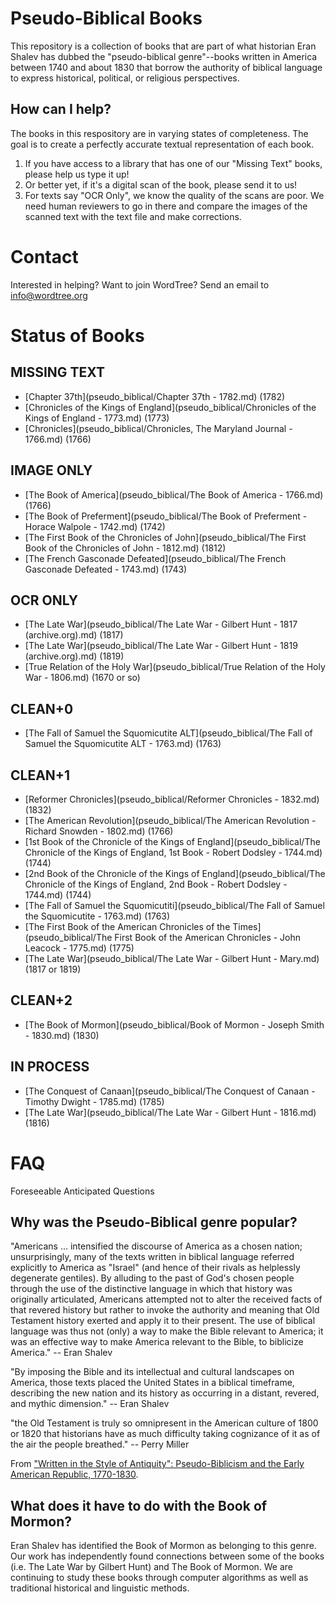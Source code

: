 Pseudo-Biblical Books
=====================

This repository is a collection of books that are part of what historian Eran Shalev has dubbed the "pseudo-biblical genre"--books written in America between 1740 and about 1830 that borrow the authority of biblical language to express historical, political, or religious perspectives.

How can I help?
---------------

The books in this respository are in varying states of completeness. The goal is to create a perfectly accurate textual representation of each book.

1. If you have access to a library that has one of our "Missing Text" books, please help us type it up!
2. Or better yet, if it's a digital scan of the book, please send it to us!
3. For texts say "OCR Only", we know the quality of the scans are poor. We need human reviewers to go in there and compare the images of the scanned text with the text file and make corrections.

Contact
=======

Interested in helping? Want to join WordTree? Send an email to info@wordtree.org


Status of Books
===============

MISSING TEXT
------------

- [Chapter 37th](pseudo_biblical/Chapter 37th - 1782.md) (1782)
- [Chronicles of the Kings of England](pseudo_biblical/Chronicles of the Kings of England - 1773.md) (1773)
- [Chronicles](pseudo_biblical/Chronicles, The Maryland Journal - 1766.md) (1766)

IMAGE ONLY
----------

- [The Book of America](pseudo_biblical/The Book of America - 1766.md) (1766)
- [The Book of Preferment](pseudo_biblical/The Book of Preferment - Horace Walpole - 1742.md) (1742)
- [The First Book of the Chronicles of John](pseudo_biblical/The First Book of the Chronicles of John - 1812.md) (1812)
- [The French Gasconade Defeated](pseudo_biblical/The French Gasconade Defeated - 1743.md) (1743)

OCR ONLY
--------

- [The Late War](pseudo_biblical/The Late War - Gilbert Hunt - 1817 (archive.org).md) (1817)
- [The Late War](pseudo_biblical/The Late War - Gilbert Hunt - 1819 (archive.org).md) (1819)
- [True Relation of the Holy War](pseudo_biblical/True Relation of the Holy War - 1806.md) (1670 or so)

CLEAN+0
-------

- [The Fall of Samuel the Squomicutite ALT](pseudo_biblical/The Fall of Samuel the Squomicutite ALT - 1763.md) (1763)

CLEAN+1
-------

- [Reformer Chronicles](pseudo_biblical/Reformer Chronicles - 1832.md) (1832)
- [The American Revolution](pseudo_biblical/The American Revolution - Richard Snowden - 1802.md) (1766)
- [1st Book of the Chronicle of the Kings of England](pseudo_biblical/The Chronicle of the Kings of England, 1st Book - Robert Dodsley - 1744.md) (1744)
- [2nd Book of the Chronicle of the Kings of England](pseudo_biblical/The Chronicle of the Kings of England, 2nd Book - Robert Dodsley - 1744.md) (1744)
- [The Fall of Samuel the Squomicutiti](pseudo_biblical/The Fall of Samuel the Squomicutite - 1763.md) (1763)
- [The First Book of the American Chronicles of the Times](pseudo_biblical/The First Book of the American Chronicles - John Leacock - 1775.md) (1775)
- [The Late War](pseudo_biblical/The Late War - Gilbert Hunt - Mary.md) (1817 or 1819)

CLEAN+2
-------

- [The Book of Mormon](pseudo_biblical/Book of Mormon - Joseph Smith - 1830.md) (1830)

IN PROCESS
----------

- [The Conquest of Canaan](pseudo_biblical/The Conquest of Canaan - Timothy Dwight - 1785.md) (1785)
- [The Late War](pseudo_biblical/The Late War - Gilbert Hunt - 1816.md) (1816)


FAQ
===

Foreseeable Anticipated Questions

Why was the Pseudo-Biblical genre popular?
------------------------------------------

"Americans ... intensified the discourse of America as a chosen nation; unsurprisingly, many of the texts written in biblical language referred explicitly to America as "Israel" (and hence of their rivals as helplessly degenerate gentiles). By alluding to the past of God's chosen people through the use of the distinctive language in which that history was originally articulated, Americans attempted not to alter the received facts of that revered history but rather to invoke the authority and meaning that Old Testament history exerted and apply it to their present. The use of biblical language was thus not (only) a way to make the Bible relevant to America; it was an effective way to make America relevant to the Bible, to biblicize America." -- Eran Shalev

"By imposing the Bible and its intellectual and cultural landscapes on America, those texts placed the United States in a biblical timeframe, describing the new nation and its history as occurring in a distant, revered, and mythic dimension." -- Eran Shalev

"the Old Testament is truly so omnipresent in the American culture of 1800 or 1820 that historians have as much difficulty taking cognizance of it as of the air the people breathed." -- Perry Miller

From ["Written in the Style of Antiquity": Pseudo-Biblicism and the Early American Republic, 1770-1830](http://www.thefreelibrary.com/%22Written+in+the+Style+of+Antiquity%22%3A+Pseudo-Biblicism+and+the+Early...-a0244888045).

What does it have to do with the Book of Mormon?
------------------------------------------------

Eran Shalev has identified the Book of Mormon as belonging to this genre. Our work has independently found connections between some of the books (i.e. The Late War by Gilbert Hunt) and The Book of Mormon. We are continuing to study these books through computer algorithms as well as traditional historical and linguistic methods.
